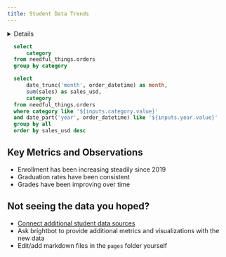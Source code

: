 ```yaml
---
title: Student Data Trends
---
```


<Details title='Key Trends in Student Data'>

  This page can be found in your project at `/pages/index.md`. Make a change to the markdown file and save it to see the change take effect in your browser.
</Details>

```sql categories
  select
      category
  from needful_things.orders
  group by category
```

<Dropdown data={categories} name=category value=category>
    <DropdownOption value="%" valueLabel="All Categories"/>
</Dropdown>

<Dropdown name=year>
    <DropdownOption value=% valueLabel="All Years"/>
    <DropdownOption value=2019/>
    <DropdownOption value=2020/>
    <DropdownOption value=2021/>
</Dropdown>

```sql orders_by_category
  select 
      date_trunc('month', order_datetime) as month,
      sum(sales) as sales_usd,
      category
  from needful_things.orders
  where category like '${inputs.category.value}'
  and date_part('year', order_datetime) like '${inputs.year.value}'
  group by all
  order by sales_usd desc
```

<BarChart
    data={orders_by_category}
    title="Enrollments By Month, {inputs.category.label}"
    x=month
    y=sales_usd
    series=category
/>

## Key Metrics and Observations
- Enrollment has been increasing steadily since 2019
- Graduation rates have been consistent
- Grades have been improving over time

## Not seeing the data you hoped?
- [Connect additional student data sources](settings)
- Ask brightbot to provide additional metrics and visualizations with the new data
- Edit/add markdown files in the `pages` folder yourself


